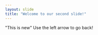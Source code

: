```yaml
---
layout: slide
title: "Welcome to our second slide!"
---
```

"This is new"
Use the left arrow to go back!
